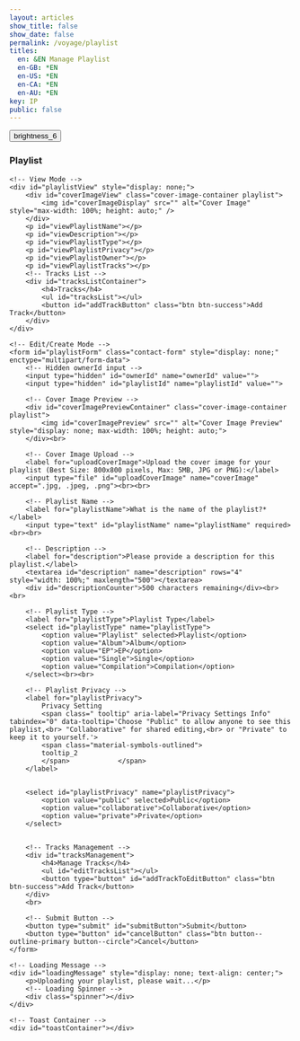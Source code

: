 ```yaml
---
layout: articles
show_title: false
show_date: false
permalink: /voyage/playlist
titles:
  en: &EN Manage Playlist
  en-GB: *EN
  en-US: *EN
  en-CA: *EN
  en-AU: *EN
key: IP
public: false
---
```


<!-- Playlist Management Container -->
<div class="form-container">
    <div class="button-container">
        <div class="back-button-container">
            <a href="/voyage" title="Back to Voyage">
                <button id="backButton" class="btn button--outline-primary button--circle">
                    <span class="material-symbols-outlined">brightness_6</span>
                </button>
            </a>
        </div>
        <div class="edit-button-container">
            <button id="editButton" class="btn button--outline-primary button--circle" title="Edit Playlist" style="display: none;">
                <span class="material-symbols-outlined">edit</span>
            </button>
        </div>
    </div>
    <h3 id="formTitle">Playlist</h3>

    <!-- View Mode -->
    <div id="playlistView" style="display: none;">
        <div id="coverImageView" class="cover-image-container playlist">
            <img id="coverImageDisplay" src="" alt="Cover Image" style="max-width: 100%; height: auto;" />
        </div>
        <p id="viewPlaylistName"></p>
        <p id="viewDescription"></p>
        <p id="viewPlaylistType"></p>
        <p id="viewPlaylistPrivacy"></p>
        <p id="viewPlaylistOwner"></p>
        <p id="viewPlaylistTracks"></p>
        <!-- Tracks List -->
        <div id="tracksListContainer">
            <h4>Tracks</h4>
            <ul id="tracksList"></ul>
            <button id="addTrackButton" class="btn btn-success">Add Track</button>
        </div>
    </div>
  
    <!-- Edit/Create Mode -->
    <form id="playlistForm" class="contact-form" style="display: none;" enctype="multipart/form-data">
        <!-- Hidden ownerId input -->
        <input type="hidden" id="ownerId" name="ownerId" value="">
        <input type="hidden" id="playlistId" name="playlistId" value="">
        
        <!-- Cover Image Preview -->
        <div id="coverImagePreviewContainer" class="cover-image-container playlist">
            <img id="coverImagePreview" src="" alt="Cover Image Preview" style="display: none; max-width: 100%; height: auto;">
        </div><br>
        
        <!-- Cover Image Upload -->
        <label for="uploadCoverImage">Upload the cover image for your playlist (Best Size: 800x800 pixels, Max: 5MB, JPG or PNG):</label>
        <input type="file" id="uploadCoverImage" name="coverImage" accept=".jpg, .jpeg, .png"><br><br>

        <!-- Playlist Name -->
        <label for="playlistName">What is the name of the playlist?*</label>
        <input type="text" id="playlistName" name="playlistName" required><br><br>
                
        <!-- Description -->
        <label for="description">Please provide a description for this playlist.</label>
        <textarea id="description" name="description" rows="4" style="width: 100%;" maxlength="500"></textarea>
        <div id="descriptionCounter">500 characters remaining</div><br><br>

        <!-- Playlist Type -->
        <label for="playlistType">Playlist Type</label>
        <select id="playlistType" name="playlistType">
            <option value="Playlist" selected>Playlist</option>
            <option value="Album">Album</option>
            <option value="EP">EP</option>
            <option value="Single">Single</option>
            <option value="Compilation">Compilation</option>
        </select><br><br>

        <!-- Playlist Privacy -->
        <label for="playlistPrivacy">
            Privacy Setting 
            <span class=" tooltip" aria-label="Privacy Settings Info" tabindex="0" data-tooltip='Choose "Public" to allow anyone to see this playlist,<br> "Collaborative" for shared editing,<br> or "Private" to keep it to yourself.'>
            <span class="material-symbols-outlined">
            tooltip_2
            </span>            </span>
        </label>

        
        <select id="playlistPrivacy" name="playlistPrivacy">
            <option value="public" selected>Public</option>
            <option value="collaborative">Collaborative</option>
            <option value="private">Private</option>
        </select>

        
        <!-- Tracks Management -->
        <div id="tracksManagement">
            <h4>Manage Tracks</h4>
            <ul id="editTracksList"></ul>
            <button type="button" id="addTrackToEditButton" class="btn btn-success">Add Track</button>
        </div>
        <br>
        
        <!-- Submit Button -->
        <button type="submit" id="submitButton">Submit</button>
        <button type="button" id="cancelButton" class="btn button--outline-primary button--circle">Cancel</button>
    </form>
    
    <!-- Loading Message -->
    <div id="loadingMessage" style="display: none; text-align: center;">
        <p>Uploading your playlist, please wait...</p>
        <!-- Loading Spinner -->
        <div class="spinner"></div>
    </div>
    
    <!-- Toast Container -->
    <div id="toastContainer"></div>
</div>

<!-- JavaScript Code -->
<script>
    document.addEventListener('DOMContentLoaded', function() {
        const API_BASE_URL = 'http://media.maar.world:3001/api'; // Update if different
        const userId = localStorage.getItem('userId'); 
        const authToken = localStorage.getItem('authToken'); // Ensure this is set correctly
        
        if (!userId) {
            showToast('No logged-in user found. Please log in first.', 'error');
            window.location.href = '/login';
            return;
        }
        
        let currentMode = 'create'; // Modes: 'create', 'edit', 'view'
        let currentPlaylistId = null;
        let isOwner = false;
        let canEdit = false; // Flag to determine if user can edit
        let playlistData = null; // Holds playlist data
        let tracks = []; // Array to hold track objects
        
        // DOM Elements
        const formTitle = document.getElementById('formTitle');
        const playlistView = document.getElementById('playlistView');
        const playlistForm = document.getElementById('playlistForm');
        const editButton = document.getElementById('editButton');
        const backButton = document.getElementById('backButton');
        const cancelButton = document.getElementById('cancelButton');
        const coverImageInput = document.getElementById('uploadCoverImage');
        const coverImagePreview = document.getElementById('coverImagePreview');
        const submitButton = document.getElementById('submitButton');
        const toastContainer = document.getElementById('toastContainer');
        const addTrackToEditButton = document.getElementById('addTrackToEditButton');
        const editTracksList = document.getElementById('editTracksList');
        const addTrackButton = document.getElementById('addTrackButton'); // For view mode
        // Set tooltip content
        const tooltipElement = document.querySelector('.tooltip');
        const urlParams = new URLSearchParams(window.location.search);
        const modeParam = urlParams.get('mode');
        currentPlaylistId = urlParams.get('playlistId') || '';
        
        // Set the ownerId hidden input
        document.getElementById('ownerId').value = userId;
        
        // DOM Element for Description and Counter
        const descriptionTextarea = document.getElementById('description');
        const descriptionCounter = document.getElementById('descriptionCounter');

        // Initialize counter
        updateDescriptionCounter();

        // Event Listener for Description Input
        descriptionTextarea.addEventListener('input', updateDescriptionCounter);
        // Event Listener for Pasting into Description
/**
 * Updates the description character counter.
 */
function updateDescriptionCounter() {
    const maxChars = 500;
    const currentLength = descriptionTextarea.value.length;
    const remaining = maxChars - currentLength;
    descriptionCounter.textContent = `${remaining} characters remaining`;

    // Change color based on remaining characters
    if (remaining < 100 && remaining >= 0) {
        descriptionCounter.style.color = '#ff9933'; // Orange
    } else if (remaining < 0) {
        descriptionCounter.style.color = '#ff3333'; // Red
    } else {
        descriptionCounter.style.color = '#33ff33'; // Green
    }
}


        /**
         * Updates the description character counter.
         */
function updateDescriptionCounter() {
    const maxChars = 500;
    const currentLength = descriptionTextarea.value.length;
    const remaining = maxChars - currentLength;
    descriptionCounter.textContent = `${remaining} characters remaining`;

    // Change color based on remaining characters
    if (remaining < 100 && remaining >= 0) {
        descriptionCounter.style.color = '#ff33cc'; // Orange
    } else {
        descriptionCounter.style.color = '#c3c3c3'; // 
    }
}
        
        // Initialize based on mode
        if (modeParam === 'edit' && currentPlaylistId) {
            currentMode = 'edit';
            formTitle.innerText = 'Edit Playlist';
            loadPlaylistDetails(currentPlaylistId);
        } else if (modeParam === 'view' && currentPlaylistId) {
            currentMode = 'view';
            formTitle.innerText = 'Playlist Details';
            loadPlaylistDetails(currentPlaylistId);
        } else {
            currentMode = 'create';
            formTitle.innerText = 'Create a Playlist';
            setFormMode('create');
        }
        
        // Event Listener for Edit Button
        if (editButton) {
            editButton.addEventListener('click', function (event) {
                event.preventDefault(); // Prevent default button behavior
                toggleEditMode(); // Toggle between view and edit modes
            });
        }

        // Event Listener for Add Track Button in View Mode
        if (addTrackButton) {
            addTrackButton.addEventListener('click', function() {
                openAddTrackModal(false); // false indicates it's not in edit mode
            });
        }
        
        // Event Listener for Cancel Button
        if (cancelButton) {
            cancelButton.addEventListener('click', function() {
                if (currentMode === 'edit') {
                    setFormMode('view'); // Switch back to view mode
                } else if (currentMode === 'create') {
                    window.location.href = '/voyage'; // Redirect to Voyage
                }
            });
        }
        if (tooltipElement) {
            tooltipElement.setAttribute('data-tooltip', 'Choose "Public" to allow anyone to see this playlist, "Collaborative" for shared editing, or "Private" to keep it to yourself.');
        }

        // Event Listener for Back Button
        if (backButton) {
            backButton.addEventListener('click', function() {
                window.location.href = '/voyage'; // Adjust the path as needed
            });
        }
        
        // Event Listener for Cover Image Change
        coverImageInput.addEventListener('change', function(event) {
            handleCoverImageChange(event);
        });
        
        // Event Listener for Form Submission
        playlistForm.addEventListener('submit', function(event) {
            event.preventDefault();
            handleFormSubmit();
        });
        
        // Event Listener for Add Track Button in Edit Mode
        if (addTrackToEditButton) {
            addTrackToEditButton.addEventListener('click', function() {
                openAddTrackModal(true); // true indicates it's in edit mode
            });
        }
        
        /**
         * Load Playlist Details from Backend
         * @param {string} playlistId 
         */
        async function loadPlaylistDetails(playlistId) {
            try {
                const response = await fetch(`${API_BASE_URL}/playlists/${encodeURIComponent(playlistId)}?userId=${encodeURIComponent(userId)}`, {
                    method: 'GET',
                    credentials: 'include', // Sends HTTP-only cookies for authentication
                    headers: {
                        'Content-Type': 'application/json'
                    }
                });
                const data = await response.json();
                console.log('Load Playlist Details Response:', data); // Debugging
                if (data.success && data.playlist) {
                    playlistData = data.playlist;
                    // Determine ownership based on ownerId structure and privacy setting
                    if (typeof playlistData.ownerId === 'object' && playlistData.ownerId.userId) {
                        isOwner = playlistData.ownerId.userId === userId;
                    } else {
                        isOwner = playlistData.ownerId === userId;
                    }
                    canEdit = isOwner || (playlistData.privacy === 'collaborative');
                    console.log('Is user the owner?', isOwner);
                    console.log('Can user edit?', canEdit);
                    
                    populateViewMode(data.playlist);
                    populateFormMode(data.playlist);
                    tracks = data.playlist.tracks || [];
                    setFormMode(currentMode);
                } else if (data.success === false && data.message === 'Playlist is being processed.') {
                    showProcessingMessage();
                    // Optionally, implement polling to check when the playlist is ready
                } else {
                    // Display detailed error if available
                    const errorMsg = data.error || 'Failed to load playlist details.';
                    showToast(errorMsg, 'error');
                }
            } catch (error) {
                console.error('Error fetching playlist details:', error);
                showToast('An error occurred while loading playlist details.', 'error');
            }
        }
        
        /**
         * Populate View Mode with Playlist Data
         * @param {object} playlist 
         */
        function populateViewMode(playlist) {
            document.getElementById('viewPlaylistName').innerHTML = `<strong>Playlist Name:</strong> ${escapeHtml(playlist.playlistName) || 'N/A'}`;
            document.getElementById('viewDescription').innerHTML = `<strong>Description:</strong> ${escapeHtml(playlist.description) || 'No description provided.'}`;
            document.getElementById('viewPlaylistType').innerHTML = `<strong>Type:</strong> ${capitalizeFirstLetter(playlist.type) || 'N/A'}`;
            document.getElementById('viewPlaylistPrivacy').innerHTML = `<strong>Privacy:</strong> ${capitalizeFirstLetter(playlist.privacy) || 'N/A'}`;
            
            document.getElementById('viewPlaylistOwner').innerHTML = `<strong>Owner:</strong> ${
                playlist.owner.username
                    ? `<a href="/xplorer/?username=${encodeURIComponent(playlist.owner.username)}" target="_self">@${escapeHtml(playlist.owner.username)}</a>`
                    : 'Unknown'
            }`;            
            document.getElementById('viewPlaylistTracks').innerHTML = `<strong>Number of Tracks:</strong> ${playlist.tracks.length}`;
        
            const coverImageDisplay = document.getElementById('coverImageDisplay');
            if (playlist.coverImageOriginalURL) {
                coverImageDisplay.src = playlist.coverImageOriginalURL;
            } else {
                coverImageDisplay.src = 'https://media.maar.world/uploads/default/default-playlist.jpg'; // Default image URL
            }
            coverImageDisplay.style.display = 'block';
            
            populateTracksList(playlist.tracks);
        }
        
        /**
         * Populate Tracks List in View Mode
         * @param {Array} tracks 
         */
        function populateTracksList(tracks) {
            const tracksList = document.getElementById('tracksList');
            tracksList.innerHTML = '';
            if (tracks.length === 0) {
                tracksList.innerHTML = '<li>No tracks in this playlist.</li>';
                return;
            }
            tracks.forEach((track, index) => {
                const li = document.createElement('li');
                li.textContent = `${index + 1}. ${escapeHtml(track.title)} by ${escapeHtml(track.artist)} (${escapeHtml(track.duration)})`;
                tracksList.appendChild(li);
            });
        }
        
        /**
         * Populate Form Mode with Playlist Data for Editing
         * @param {object} playlist 
         */
        function populateFormMode(playlist) {
            document.getElementById('playlistId').value = playlist._id || '';
            document.getElementById('playlistName').value = playlist.playlistName || '';
            document.getElementById('description').value = playlist.description || '';
            document.getElementById('playlistType').value = playlist.type || 'Playlist';
            document.getElementById('playlistPrivacy').value = playlist.privacy || 'public';
        
            if (playlist.coverImageOriginalURL) {
                coverImagePreview.src = playlist.coverImageOriginalURL;
                coverImagePreview.style.display = 'block';
            } else {
                coverImagePreview.src = 'https://media.maar.world/uploads/default/default-playlist.jpg'; // Default image URL
                coverImagePreview.style.display = 'block';
            }
            
            // Populate tracks
            tracks = playlist.tracks || [];
            populateEditTracksList();
        }
        
        /**
         * Handle Cover Image Change Event
         * @param {Event} event 
         */
        function handleCoverImageChange(event) {
            const file = event.target.files[0];
            if (file) {
                if (file.size > 5 * 1024 * 1024) { // 5MB
                    showToast('The cover image is too large. Maximum allowed size is 5MB.', 'error');
                    coverImageInput.value = '';
                    coverImagePreview.src = 'https://media.maar.world/uploads/default/default-playlist.jpg'; // Revert to default
                    return;
                }
                const reader = new FileReader();
                reader.onload = function(e) {
                    coverImagePreview.src = e.target.result;
                    coverImagePreview.style.display = 'block';
                };
                reader.readAsDataURL(file);
            } else {
                coverImagePreview.src = 'https://media.maar.world/uploads/default/default-playlist.jpg'; // Default image URL
                coverImagePreview.style.display = 'block';
            }
        }
        
        /**
         * Handle Form Submission for Creating/Editing Playlist
         */
        async function handleFormSubmit() {
            const playlistId = document.getElementById('playlistId').value;
            const coverImageFile = coverImageInput.files[0];
            const isEdit = currentMode === 'edit';
            const userId = localStorage.getItem('userId');
        
            const playlistName = document.getElementById('playlistName').value.trim();
            const description = document.getElementById('description').value.trim();
            const type = document.getElementById('playlistType').value;
            const privacy = document.getElementById('playlistPrivacy').value;
        
            // Validation
            if (!playlistName) {
                showToast('Please enter the playlist name.', 'error');
                return;
            }
        
            // Prepare JSON payload
            const payload = {
                ownerId: userId,
                playlistName,
                description,
                type: type || 'Playlist', // Default to 'Playlist' if not provided
                privacy: privacy || 'public', // Default to 'Public' if not provided
            };
        
            // Include cover image details only if a new image is uploaded
            if (coverImageFile) {
                payload.coverImageFileName = coverImageFile.name;
                payload.coverImageFileType = coverImageFile.type || getMimeTypeFromFileName(coverImageFile.name);
            }
        
            // Disable form elements and show loading
            setFormState(false);
            showLoading(true);
        
            try {
                const url = isEdit 
                    ? `${API_BASE_URL}/playlists/${encodeURIComponent(playlistId)}`
                    : `${API_BASE_URL}/playlists`;
                const method = isEdit ? 'PATCH' : 'POST';
        
                const response = await fetch(url, {
                    method: method,
                    credentials: 'include', // Use HTTP-only cookies for authentication
                    headers: {
                        'Content-Type': 'application/json'
                    },
                    body: JSON.stringify(payload)
                });
        
                const data = await response.json();
                console.log('Response:', data);
        
                if (response.ok && data.success) {
                    if (data.coverImageURL && data.coverImageKey && coverImageFile) {
                        // Proceed to upload cover image only if new image data is returned
                        await uploadCoverImage(data.coverImageURL, coverImageFile, data.coverImageKey, isEdit ? playlistId : data.playlistId);
                        await finalizePlaylist(isEdit ? playlistId : data.playlistId, data.coverImageKey);
                    } else {
                        showToast(data.message || 'Playlist saved successfully!', 'success');
                        if (isEdit) {
                            loadPlaylistDetails(playlistId);
                            setFormMode('view');
                        } else {
                            window.location.href = `/voyage/playlist?mode=view&playlistId=${encodeURIComponent(data.playlistId)}`;
                        }
                    }
        
                    // Clear cache after successful creation
                    if (typeof lscache !== 'undefined') { // Check if lscache is available
                        lscache.remove(`profile_${userId}`);
                        lscache.remove(`playlists_batch_${userId}`);
                    }
        
                    // Handle tracks
                    if (tracks.length > 0) {
                        for (const track of tracks) {
                            const createdTrack = await createTrack(track);
                            if (createdTrack && createdTrack.trackId) {
                                await addTrackToPlaylistAPI(isEdit ? playlistId : data.playlistId, createdTrack.trackId);
                            }
                        }
                    }
                } else {
                    const errorMsg = data.error || data.message || 'Failed to save playlist.';
                    showToast(errorMsg, 'error');
                }
            } catch (error) {
                console.error('Error submitting form:', error);
                showToast('An error occurred while saving the playlist.', 'error');
            } finally {
                setFormState(true);
                showLoading(false);
            }
        }
        
        /**
         * Upload Cover Image After Playlist Creation/Editing
         * @param {string} uploadURL - Presigned URL for uploading cover image
         * @param {File} coverImageFile - Cover image file
         * @param {string} coverImageKey - Storage key for cover image
         * @param {string} playlistId - ID of the playlist
         */
        async function uploadCoverImage(uploadURL, coverImageFile, coverImageKey, playlistId) {
            try {
                if (!uploadURL) {
                    throw new Error('Upload URL is missing');
                }
        
                console.log('Uploading cover image to presigned URL...');
                
                const response = await fetch(uploadURL, {
                    method: 'PUT',
                    body: coverImageFile,
                    headers: {
                        'Content-Type': coverImageFile.type,
                    },
                });
                
                if (!response.ok) {
                    throw new Error(`Failed to upload cover image: ${response.statusText}`);
                }
                
                console.log('Cover image uploaded successfully.');
                
                // Finalize the playlist to process the cover image (e.g., generate thumbnails)
                await finalizePlaylist(playlistId, coverImageKey);
                
            } catch (error) {
                console.error('Error uploading cover image:', error);
                showToast('Failed to upload cover image. Please try again.', 'error');
            }
        }
        
        /**
         * Create a Track via Backend API
         * @param {object} track - { title, artist, duration }
         * @returns {object} - Created track data
         */
        async function createTrack(track) {
            try {
                const response = await fetch(`${API_BASE_URL}/tracks`, {
                    method: 'POST',
                    headers: {
                        'Content-Type': 'application/json',
                        'Authorization': `Bearer ${authToken}`,
                    },
                    body: JSON.stringify(track)
                });
        
                const data = await response.json();
                if (response.ok && data.success) {
                    showToast(`Track "${track.title}" created successfully!`, 'success');
                    return data.track; // Assuming backend returns the created track
                } else {
                    showToast(data.error || `Failed to create track "${track.title}".`, 'error');
                    return null;
                }
            } catch (error) {
                console.error('Error creating track:', error);
                showToast(`An error occurred while creating track "${track.title}".`, 'error');
                return null;
            }
        }
        
        /**
         * Add a Track to a Playlist via Backend API
         * @param {string} playlistId 
         * @param {string} trackId 
         */
        async function addTrackToPlaylistAPI(playlistId, trackId) {
            try {
                const response = await fetch(`${API_BASE_URL}/playlists/addTrackToPlaylist`, {
                    method: 'POST',
                    headers: {
                        'Content-Type': 'application/json',
                        'Authorization': `Bearer ${authToken}`,
                    },
                    body: JSON.stringify({ playlistId, trackId })
                });
        
                const data = await response.json();
                if (response.ok && data.success) {
                    showToast('Track added to playlist successfully!', 'success');
                } else {
                    showToast(data.error || 'Failed to add track to playlist.', 'error');
                }
            } catch (error) {
                console.error('Error adding track to playlist:', error);
                showToast('An error occurred while adding track to playlist.', 'error');
            }
        }
        
        /**
         * Finalizes the playlist by notifying the backend that the cover image has been uploaded.
         * This may trigger additional processing like thumbnail generation.
         * @param {string} playlistId - The ID of the playlist to finalize.
         * @param {string} coverImageKey - The key of the uploaded cover image.
         */
        async function finalizePlaylist(playlistId, coverImageKey) {
            try {
                console.log('Finalizing the playlist...');
                
                const payload = {
                    playlistId,
                    coverImageKey,
                };
        
                const response = await fetch(`${API_BASE_URL}/playlists/finalize`, {
                    method: 'POST',
                    credentials: 'include', // Rely on credentials for authentication
                    headers: {
                        'Content-Type': 'application/json',
                    },
                    body: JSON.stringify(payload)
                });
        
                const data = await response.json();
        
                console.log('Finalize Playlist Response:', data);
        
                if (response.ok && data.success) {
                    showToast('Playlist finalized successfully!', 'success');
                    // Redirect to view mode after finalization
                    window.location.href = `/voyage/playlist?mode=view&playlistId=${encodeURIComponent(playlistId)}`;
                } else {
                    const errorMsg = data.error || data.message || 'Failed to finalize playlist.';
                    showToast(errorMsg, 'error'); // Display specific error message from backend
                }
            } catch (error) {
                console.error('Error finalizing playlist:', error);
                showToast('An error occurred while finalizing the playlist.', 'error');
            }
        }
        
        /**
         * Toggle Between Edit and View Modes
         */
        function toggleEditMode() {
            if (currentMode === 'view') {
                if (canEdit && playlistData) { // Ensure user can edit and playlist data is loaded
                    setFormMode('edit');
                } else {
                    showToast('You do not have permission to edit this playlist.', 'error');
                }
            } else if (currentMode === 'edit') {
                setFormMode('view');
            }
        }
        
        /**
         * Set the Current Mode (View, Edit, Create)
         */
        function setFormMode(newMode) {
            currentMode = newMode;
            const isViewMode = currentMode === 'view';
            const isEditMode = currentMode === 'edit';
            const isCreateMode = currentMode === 'create';
    
            console.log('Setting form mode:', currentMode, 'Is owner:', isOwner, 'Can edit:', canEdit); // Debugging
    
            // Toggle visibility of form and view sections
            if (isViewMode) {
                playlistView.style.display = 'block';
                playlistForm.style.display = 'none';
            
                // Show Edit Button only if the user can edit
                if (editButton) {
                    editButton.style.display = canEdit ? 'block' : 'none';
                    editButton.innerHTML = `<span class="material-symbols-outlined">edit</span>`;
                    editButton.title = 'Edit Playlist';
                    console.log('Edit button visibility in view mode:', canEdit ? 'visible' : 'hidden'); // Debugging
                }
            
                // Set form title
                formTitle.textContent = 'Playlist Details';
            } else if (isEditMode) {
                playlistView.style.display = 'none';
                playlistForm.style.display = 'block';
            
                // Show Edit Button as a "View" toggle
                if (editButton) {
                    editButton.style.display = 'block';
                    editButton.innerHTML = `<span class="material-symbols-outlined">visibility</span>`;
                    editButton.title = 'View Playlist';
                }
            
                // Set form title
                formTitle.textContent = 'Edit Playlist';
            } else if (isCreateMode) {
                playlistView.style.display = 'none';
                playlistForm.style.display = 'block';
            
                // Hide Edit Button in Create Mode
                if (editButton) {
                    editButton.style.display = 'none';
                }
            
                // Set form title
                formTitle.textContent = 'Create a New Playlist';
            
                // Clear the form fields if in create mode
                clearFormFields();
            
                // Ensure the submit button is enabled
                if (submitButton) {
                    submitButton.disabled = false;
                    submitButton.textContent = 'Submit'; // Ensure the button text is correct
                }
            }
        }
        
        /**
         * Clear Form Fields (Create Mode)
         */
        function clearFormFields() {
            document.getElementById('playlistId').value = '';
            document.getElementById('playlistName').value = '';
            document.getElementById('description').value = '';
            document.getElementById('playlistType').value = 'Playlist'; // Set to default
            document.getElementById('playlistPrivacy').value = 'public'; // Set to default
            coverImagePreview.src = 'https://media.maar.world/uploads/default/default-playlist.jpg'; // Default image
            coverImagePreview.style.display = 'block';
            coverImageInput.value = ''; // Clear the file input
            clearEditTracksList();
            tracks = [];
        }
        
        /**
         * Clear Edit Tracks List
         */
        function clearEditTracksList() {
            const editTracksList = document.getElementById('editTracksList');
            editTracksList.innerHTML = '';
        }
        
        /**
         * Show or Hide Loading Indicator
         * @param {boolean} show 
         */
        function showLoading(show) {
            const loadingMessage = document.getElementById('loadingMessage');
            if (loadingMessage) {
                loadingMessage.style.display = show ? 'block' : 'none';
            }
        }
        
        /**
         * Enable or Disable Form Elements
         * @param {boolean} enable 
         */
        function setFormState(enable) {
            const formElements = document.querySelectorAll('#playlistForm input, #playlistForm select, #playlistForm button, #playlistForm textarea');
            formElements.forEach(element => {
                element.disabled = !enable;
            });
        }
        
        /**
         * Show Toast Notifications
         * @param {string} message - The message to display.
         * @param {string} type - The type of toast ('success' or 'error').
         * @param {boolean} disableSubmit - Whether to disable the submit button.
         */
        function showToast(message, type = 'success', disableSubmit = false) {
            console.log(`showToast called with message: "${message}", type: "${type}"`);
            const toastContainer = document.getElementById('toastContainer');
            if (!toastContainer) {
                console.error('Toast container not found!');
                return;
            }
        
            // Create Toast Element
            const toast = document.createElement('div');
            const toastId = `toast_${Date.now()}`;
            toast.classList.add('toast', type);
            toast.setAttribute('id', toastId);
            toast.setAttribute('role', 'alert');
            toast.setAttribute('aria-live', 'assertive');
            toast.setAttribute('aria-atomic', 'true');
            toast.setAttribute('tabindex', '0'); // Make focusable
        
            // Close Button
            const closeBtn = document.createElement('button');
            closeBtn.classList.add('close-btn');
            closeBtn.innerHTML = '&times;';
            closeBtn.setAttribute('aria-label', 'Close notification');
            closeBtn.onclick = () => {
                toast.classList.remove('show');
                setTimeout(() => {
                    const toastElem = document.getElementById(toastId);
                    if (toastElem) {
                        toastElem.remove();
                        console.log(`Toast "${toastId}" removed from DOM.`);
                    }
                }, 500);
            };
        
            // Append Close Button and Message to Toast
            toast.appendChild(closeBtn);
            toast.appendChild(document.createTextNode(message));
            toastContainer.appendChild(toast);
            console.log(`Toast "${toastId}" appended to #toastContainer.`);
        
            // Show the toast with animation
            setTimeout(() => {
                toast.classList.add('show');
                console.log(`Toast "${toastId}" shown.`);
                if (type === 'error') {
                    toast.focus(); // Shift focus to the toast for immediate notification
                }
            }, 100);
        
            // Determine auto-close behavior based on toast type
            if (type === 'success') {
                // Auto-close success toasts after 3 seconds
                setTimeout(() => {
                    toast.classList.remove('show');
                    console.log(`Toast "${toastId}" hiding.`);
                    setTimeout(() => {
                        const toastElem = document.getElementById(toastId);
                        if (toastElem) {
                            toastElem.remove();
                            console.log(`Toast "${toastId}" removed from DOM.`);
                        }
                    }, 500);
                }, 3000);
            }
        
            // Disable the submit button if required
            if (disableSubmit) {
                const submitButton = document.getElementById('submitButton');
                if (submitButton) {
                    submitButton.disabled = true;
                    console.log('Submit button disabled due to validation error.');
                } else {
                    console.warn('submitButton element not found.');
                }
            }
        }
        
        /**
         * Capitalize First Letter of a String
         * @param {string} string 
         * @returns {string}
         */
        function capitalizeFirstLetter(string) {
            if (!string) return '';
            return string.charAt(0).toUpperCase() + string.slice(1);
        }
        
        /**
         * Escape HTML to prevent XSS
         * @param {string} unsafe 
         * @returns {string}
         */
        function escapeHtml(unsafe) {
            if (typeof unsafe !== 'string') {
                console.warn('escapeHtml received a non-string value:', unsafe);
                return '';
            }
            return unsafe
                 .replace(/&/g, "&amp;")
                 .replace(/</g, "&lt;")
                 .replace(/>/g, "&gt;")
                 .replace(/"/g, "&quot;")
                 .replace(/'/g, "&#039;");
        }
        
        /**
         * Show a message indicating that the playlist is being processed.
         */
        function showProcessingMessage() {
            playlistView.innerHTML = `
                <p>Your playlist is being processed. Please check back later.</p>
            `;
            playlistView.style.display = 'block';
            playlistForm.style.display = 'none';
        }
        
        /**
         * Open Add Track Modal
         * @param {boolean} isEditMode - Indicates if the modal is opened in edit mode.
         */
        function openAddTrackModal(isEditMode = false) {
            // Create Modal Elements
            const modal = document.createElement('div');
            modal.classList.add('modal');
            modal.setAttribute('id', 'addTrackModal');
            modal.style.display = 'block'; // Show the modal
            modal.style.position = 'fixed';
            modal.style.zIndex = '1000';
            modal.style.left = '0';
            modal.style.top = '0';
            modal.style.width = '100%';
            modal.style.height = '100%';
            modal.style.overflow = 'auto';
            modal.style.backgroundColor = 'rgba(0,0,0,0.4)';
            
            const modalContent = document.createElement('div');
            modalContent.classList.add('modal-content');
            modalContent.style.backgroundColor = '#fefefe';
            modalContent.style.margin = '15% auto';
            modalContent.style.padding = '20px';
            modalContent.style.border = '1px solid #888';
            modalContent.style.width = '80%';
            
            const closeButton = document.createElement('span');
            closeButton.classList.add('close-btn-modal');
            closeButton.innerHTML = '&times;';
            closeButton.style.color = '#aaa';
            closeButton.style.float = 'right';
            closeButton.style.fontSize = '28px';
            closeButton.style.fontWeight = 'bold';
            closeButton.style.cursor = 'pointer';
            closeButton.onclick = () => {
                modal.style.display = 'none';
                modal.remove();
            };
            
            const modalHeader = document.createElement('h4');
            modalHeader.innerText = 'Add New Track';
            
            const form = document.createElement('form');
            form.setAttribute('id', 'addTrackForm');
            
            // Track Title
            const titleLabel = document.createElement('label');
            titleLabel.setAttribute('for', 'trackTitle');
            titleLabel.innerText = 'Track Title*';
            const titleInput = document.createElement('input');
            titleInput.setAttribute('type', 'text');
            titleInput.setAttribute('id', 'trackTitle');
            titleInput.setAttribute('name', 'trackTitle');
            titleInput.setAttribute('required', 'required');
            titleInput.style.width = '100%';
            
            // Track Artist
            const artistLabel = document.createElement('label');
            artistLabel.setAttribute('for', 'trackArtist');
            artistLabel.innerText = 'Artist*';
            const artistInput = document.createElement('input');
            artistInput.setAttribute('type', 'text');
            artistInput.setAttribute('id', 'trackArtist');
            artistInput.setAttribute('name', 'trackArtist');
            artistInput.setAttribute('required', 'required');
            artistInput.style.width = '100%';
            
            // Track Duration
            const durationLabel = document.createElement('label');
            durationLabel.setAttribute('for', 'trackDuration');
            durationLabel.innerText = 'Duration (MM:SS)*';
            const durationInput = document.createElement('input');
            durationInput.setAttribute('type', 'text');
            durationInput.setAttribute('id', 'trackDuration');
            durationInput.setAttribute('name', 'trackDuration');
            durationInput.setAttribute('required', 'required');
            durationInput.setAttribute('pattern', '^([0-5]?[0-9]):([0-5][0-9])$');
            durationInput.setAttribute('title', 'Enter duration in MM:SS format');
            durationInput.style.width = '100%';
            
            // Submit Button
            const submitTrackButton = document.createElement('button');
            submitTrackButton.setAttribute('type', 'submit');
            submitTrackButton.classList.add('btn', 'btn-primary');
            submitTrackButton.innerText = 'Add Track';
            submitTrackButton.style.marginTop = '10px';
            
            // Append elements to form
            form.appendChild(titleLabel);
            form.appendChild(document.createElement('br'));
            form.appendChild(titleInput);
            form.appendChild(document.createElement('br'));
            form.appendChild(document.createElement('br'));
            
            form.appendChild(artistLabel);
            form.appendChild(document.createElement('br'));
            form.appendChild(artistInput);
            form.appendChild(document.createElement('br'));
            form.appendChild(document.createElement('br'));
            
            form.appendChild(durationLabel);
            form.appendChild(document.createElement('br'));
            form.appendChild(durationInput);
            form.appendChild(document.createElement('br'));
            form.appendChild(document.createElement('br'));
            
            form.appendChild(submitTrackButton);
            
            // Form Submission Handler
            form.addEventListener('submit', function(event) {
                event.preventDefault();
                const title = titleInput.value.trim();
                const artist = artistInput.value.trim();
                const duration = durationInput.value.trim();
                
                // Simple validation
                if (!title || !artist || !duration) {
                    showToast('Please fill in all required fields for the track.', 'error');
                    return;
                }
                
                // Validate duration format
                const durationPattern = /^([0-5]?[0-9]):([0-5][0-9])$/;
                if (!durationPattern.test(duration)) {
                    showToast('Please enter duration in MM:SS format.', 'error');
                    return;
                }
                
                // Add track to tracks array
                tracks.push({ title, artist, duration });
                showToast('Track added successfully!', 'success');
                modal.style.display = 'none';
                modal.remove();
                
                // Update UI
                if (isEditMode) {
                    populateEditTracksList();
                } else {
                    populateTracksList(tracks);
                }
            });
            
            // Append elements to modal
            modalContent.appendChild(closeButton);
            modalContent.appendChild(modalHeader);
            modalContent.appendChild(form);
            modal.appendChild(modalContent);
            document.body.appendChild(modal);
            
            // Close modal when clicking outside of the modal content
            window.onclick = function(event) {
                if (event.target == modal) {
                    modal.style.display = 'none';
                    modal.remove();
                }
            };
        }
        
        /**
         * Populate Tracks List in Edit Mode
         */
        function populateEditTracksList() {
            const editTracksList = document.getElementById('editTracksList');
            editTracksList.innerHTML = '';
            if (tracks.length === 0) {
                editTracksList.innerHTML = '<li>No tracks in this playlist.</li>';
                return;
            }
            tracks.forEach((track, index) => {
                const li = document.createElement('li');
                li.textContent = `${index + 1}. ${escapeHtml(track.title)} by ${escapeHtml(track.artist)} (${escapeHtml(track.duration)}) `;
                
                const removeBtn = document.createElement('button');
                removeBtn.classList.add('btn', 'btn-danger', 'btn-sm');
                removeBtn.innerText = 'Remove';
                removeBtn.style.marginLeft = '10px';
                removeBtn.addEventListener('click', function() {
                    removeTrack(index);
                });
                
                li.appendChild(removeBtn);
                editTracksList.appendChild(li);
            });
        }
        
        /**
         * Remove Track from Tracks Array
         * @param {number} index 
         */
        function removeTrack(index) {
            if (index >= 0 && index < tracks.length) {
                tracks.splice(index, 1);
                showToast('Track removed successfully!', 'success');
                populateEditTracksList();
            } else {
                showToast('Invalid track index.', 'error');
            }
        }
    });
</script>
